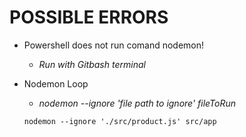 # POSSIBLE ERRORS

* Powershell does not run comand nodemon!
    - _Run with Gitbash terminal_

* Nodemon Loop
    - _nodemon --ignore 'file path to ignore' fileToRun_
    ```
    nodemon --ignore './src/product.js' src/app
    ```
